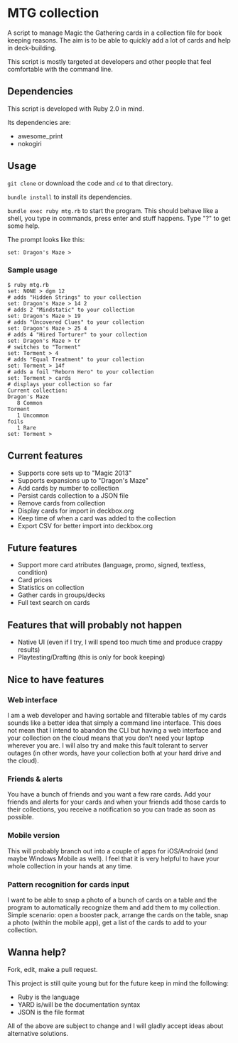 # MTG collection

A script to manage Magic the Gathering cards in a collection file for book keeping reasons. The aim is to be able to quickly add a lot of cards and help in deck-building.

This script is mostly targeted at developers and other people that feel comfortable with the command line.

## Dependencies

This script is developed with Ruby 2.0 in mind.

Its dependencies are:

* awesome_print
* nokogiri

## Usage

`git clone` or download the code and `cd` to that directory.

`bundle install` to install its dependencies.

`bundle exec ruby mtg.rb` to start the program. This should behave like a shell, you type in commands, press enter and stuff happens. Type "?" to get some help.

The prompt looks like this:

    set: Dragon's Maze >

### Sample usage

    $ ruby mtg.rb
    set: NONE > dgm 12
    # adds "Hidden Strings" to your collection
    set: Dragon's Maze > 14 2
    # adds 2 "Mindstatic" to your collection
    set: Dragon's Maze > 19
    # adds "Uncovered Clues" to your collection
    set: Dragon's Maze > 25 4
    # adds 4 "Hired Torturer" to your collection
    set: Dragon's Maze > tr
    # switches to "Torment"
    set: Torment > 4
    # adds "Equal Treatment" to your collection
    set: Torment > 14f
    # adds a foil "Reborn Hero" to your collection
    set: Torment > cards
    # displays your collection so far
    Current collection:
    Dragon's Maze
       8 Common
    Torment
       1 Uncommon
    foils
       1 Rare
    set: Torment >

## Current features

* Supports core sets up to "Magic 2013"
* Supports expansions up to "Dragon's Maze"
* Add cards by number to collection
* Persist cards collection to a JSON file
* Remove cards from collection
* Display cards for import in deckbox.org
* Keep time of when a card was added to the collection
* Export CSV for better import into deckbox.org

## Future features

* Support more card atributes (language, promo, signed, textless, condition)
* Card prices
* Statistics on collection
* Gather cards in groups/decks
* Full text search on cards

## Features that will probably not happen

* Native UI (even if I try, I will spend too much time and produce crappy results)
* Playtesting/Drafting (this is only for book keeping)

## Nice to have features

### Web interface

I am a web developer and having sortable and filterable tables of my cards sounds like a better idea that simply a command line interface. This does not mean that I intend to abandon the CLI but having a web interface and your collection on the cloud means that you don't need your laptop wherever you are. I will also try and make this fault tolerant to server outages (in other words, have your collection both at your hard drive and the cloud).

### Friends & alerts

You have a bunch of friends and you want a few rare cards. Add your friends and alerts for your cards and when your friends add those cards to their collections, you receive a notification so you can trade as soon as possible.

### Mobile version

This will probably branch out into a couple of apps for iOS/Android (and maybe Windows Mobile as well). I feel that it is very helpful to have your whole collection in your hands at any time.

### Pattern recognition for cards input

I want to be able to snap a photo of a bunch of cards on a table and the program to automatically recognize them and add them to my collection. Simple scenario: open a booster pack, arrange the cards on the table, snap a photo (within the mobile app), get a list of the cards to add to your collection.

## Wanna help?

Fork, edit, make a pull request.

This project is still quite young but for the future keep in mind the following:

* Ruby is the language
* YARD is/will be the documentation syntax
* JSON is the file format

All of the above are subject to change and I will gladly accept ideas about alternative solutions.
